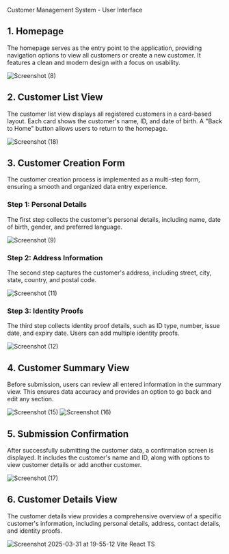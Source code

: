 Customer Management System - User Interface

## 1. Homepage

The homepage serves as the entry point to the application, providing navigation options to view all customers or create a new customer. It features a clean and modern design with a focus on usability.

![Screenshot (8)](https://github.com/user-attachments/assets/24fc76a5-1eb9-43bf-af8e-58aacf57b8b7)

## 2. Customer List View

The customer list view displays all registered customers in a card-based layout. Each card shows the customer's name, ID, and date of birth. A "Back to Home" button allows users to return to the homepage.

![Screenshot (18)](https://github.com/user-attachments/assets/369c2b9a-6ac0-4e10-8dd9-78913a82570f)

## 3. Customer Creation Form

The customer creation process is implemented as a multi-step form, ensuring a smooth and organized data entry experience.

### Step 1: Personal Details

The first step collects the customer's personal details, including name, date of birth, gender, and preferred language.

![Screenshot (9)](https://github.com/user-attachments/assets/80216295-e31c-4d30-877a-3c8b63f7f7a2)

### Step 2: Address Information

The second step captures the customer's address, including street, city, state, country, and postal code.

![Screenshot (11)](https://github.com/user-attachments/assets/331f7f2d-81e9-4410-a0cc-f6e4cd710103)

### Step 3: Identity Proofs

The third step collects identity proof details, such as ID type, number, issue date, and expiry date. Users can add multiple identity proofs.

![Screenshot (12)](https://github.com/user-attachments/assets/ecaf81b7-e437-444f-917c-4dff510a73fa)

## 4. Customer Summary View

Before submission, users can review all entered information in the summary view. This ensures data accuracy and provides an option to go back and edit any section.

![Screenshot (15)](https://github.com/user-attachments/assets/58f48eb9-6522-4584-8b15-e9307708d405)
![Screenshot (16)](https://github.com/user-attachments/assets/92b1bcf1-343a-4238-8c8a-a7663a9166f3)

## 5. Submission Confirmation

After successfully submitting the customer data, a confirmation screen is displayed. It includes the customer's name and ID, along with options to view customer details or add another customer.

![Screenshot (17)](https://github.com/user-attachments/assets/e5d2490c-a167-486a-9651-0b330b744b70)

## 6. Customer Details View

The customer details view provides a comprehensive overview of a specific customer's information, including personal details, address, contact details, and identity proofs.

![Screenshot 2025-03-31 at 19-55-12 Vite React TS](https://github.com/user-attachments/assets/cf1545e4-203e-4365-95cc-66e522c7e107)
